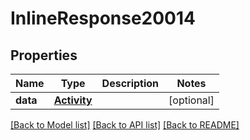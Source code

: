 # InlineResponse20014

## Properties
Name | Type | Description | Notes
------------ | ------------- | ------------- | -------------
**data** | [**Activity**](Activity.md) |  | [optional] 

[[Back to Model list]](../README.md#documentation-for-models) [[Back to API list]](../README.md#documentation-for-api-endpoints) [[Back to README]](../README.md)

